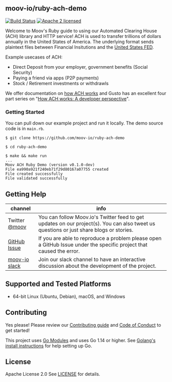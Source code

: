 ## moov-io/ruby-ach-demo

[![Build Status](https://travis-ci.com/moov-io/ruby-ach-demo.svg?branch=master)](https://travis-ci.com/moov-io/ruby-ach-demo)
[![Apache 2 licensed](https://img.shields.io/badge/license-Apache2-blue.svg)](https://raw.githubusercontent.com/moov-io/ruby-ach-demo/master/LICENSE)

Welcome to Moov's Ruby guide to using our Automated Clearing House (ACH) library and HTTP service! ACH is used to transfer trillions of dollars annually in the United States of America. The underlying format sends plaintext files between Financial Insitutions and the [United States FED](https://www.frbservices.org/financial-services/ach/index.html).

Example usecases of ACH:

- Direct Deposit from your employer, government benefits (Social Security)
- Paying a friend via apps (P2P payments)
- Stock / Retirement investments or withdrawls

We offer documentation on [how ACH works](https://moov-io.github.io/ach/intro) and Gusto has an excellent four part series on "[How ACH works: A developer perspective](https://engineering.gusto.com/how-ach-works-a-developer-perspective-part-1/)".

### Getting Started

You can pull down our example project and run it locally. The demo source code is in `main.rb`.

```
$ git clone https://github.com/moov-io/ruby-ach-demo

$ cd ruby-ach-demo

$ make && make run
...
Moov ACH Ruby Demo (version v0.1.0-dev)
File ea990a921f240eb71f29d80167a07755 created
File created successfully
File validated successfully
```

## Getting Help

 channel | info
 ------- | -------
Twitter [@moov](https://twitter.com/moov) | You can follow Moov.io's Twitter feed to get updates on our project(s). You can also tweet us questions or just share blogs or stories.
[GitHub Issue](https://github.com/moov-io) | If you are able to reproduce a problem please open a GitHub Issue under the specific project that caused the error.
[moov-io slack](https://slack.moov.com/) | Join our slack channel to have an interactive discussion about the development of the project.

## Supported and Tested Platforms

- 64-bit Linux (Ubuntu, Debian), macOS, and Windows

## Contributing

Yes please! Please review our [Contributing guide](https://github.com/moov-io/ach/blob/master/CONTRIBUTING.md) and [Code of Conduct](https://github.com/moov-io/ach/blob/master/CODE_OF_CONDUCT.md) to get started!

This project uses [Go Modules](https://github.com/golang/go/wiki/Modules) and uses Go 1.14 or higher. See [Golang's install instructions](https://golang.org/doc/install) for help setting up Go.

## License

Apache License 2.0 See [LICENSE](LICENSE) for details.
